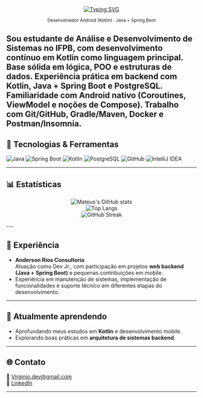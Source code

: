 <p align="center">
  <a href="https://git.io/typing-svg">
    <img src="https://readme-typing-svg.demolab.com?font=Fira+Code&size=26&pause=1200&center=true&vCenter=true&width=850&lines=Mateus+Virginio;Backend+Developer+%F0%9F%9A%80" alt="Typing SVG" />
  </a>
</p>

<p align="center"><small>Desenvolvedor Android (Kotlin) · Java + Spring Boot</small></p>

Sou estudante de Análise e Desenvolvimento de Sistemas no IFPB, com desenvolvimento contínuo em Kotlin como linguagem principal. Base sólida em lógica, POO e estruturas de dados. Experiência prática em backend com Kotlin, Java + Spring Boot e PostgreSQL. Familiaridade com Android nativo (Coroutines, ViewModel e noções de Compose). Trabalho com Git/GitHub, Gradle/Maven, Docker e Postman/Insomnia. 
---

## 🚀 Tecnologias & Ferramentas  

![Java](https://img.shields.io/badge/Java-ED8B00?style=for-the-badge&logo=openjdk&logoColor=white) ![Spring Boot](https://img.shields.io/badge/Spring_Boot-6DB33F?style=for-the-badge&logo=springboot&logoColor=white) ![Kotlin](https://img.shields.io/badge/Kotlin-7F52FF?style=for-the-badge&logo=kotlin&logoColor=white) ![PostgreSQL](https://img.shields.io/badge/PostgreSQL-316192?style=for-the-badge&logo=postgresql&logoColor=white) ![GitHub](https://img.shields.io/badge/GitHub-181717?style=for-the-badge&logo=github&logoColor=white) ![IntelliJ IDEA](https://img.shields.io/badge/IntelliJ_IDEA-000000?style=for-the-badge&logo=intellij-idea&logoColor=white)

---

## 📊 Estatísticas  
<div align="center">

![Mateus's GitHub stats](https://github-readme-stats.vercel.app/api?username=mateusvirginio&show_icons=true&theme=tokyonight&count_private=true)  
![Top Langs](https://github-readme-stats.vercel.app/api/top-langs/?username=mateusvirginio&layout=compact&theme=tokyonight)  
![GitHub Streak](https://github-readme-streak-stats.herokuapp.com?user=mateusvirginio&theme=tokyonight&count_private=true)  
</div>
---

## 📝 Experiência  

- **Anderson Rios Consultoria**  
  Atuação como Dev Jr., com participação em projetos **web backend (Java + Spring Boot)** e pequenas contribuições em mobile.  
- Experiência em manutenção de sistemas, implementação de funcionalidades e suporte técnico em diferentes etapas do desenvolvimento.  

---

## 🎯 Atualmente aprendendo  
- Aprofundando meus estudos em **Kotlin** e desenvolvimento mobile.  
- Explorando boas práticas em **arquitetura de sistemas backend**.  

---

## 🌐 Contato  

📧 [Virginio.dev@gmail.com](mailto:Virginio.dev@gmail.com)  
🔗 [LinkedIn](https://www.linkedin.com/in/mateusvirginio)  

---
